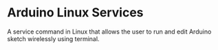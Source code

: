 # Arduino Linux Services
 A service command in Linux that allows the user to run and edit Arduino sketch wirelessly using terminal.
